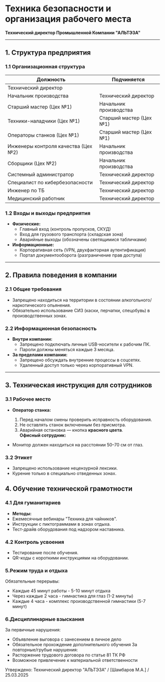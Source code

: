# Техника безопасности и организация рабочего места  
**Технический директор Промышленной Компании "АЛЬТЭЗА"**  

-----

## **1. Структура предприятия**  
### **1.1 Организационная структура**
| Должность                          | Подчиняется                |
|-----------------------------------|----------------------------|
| Технический директор              |                            |
| Начальник производства            | Технический директор       |
| Старший мастер (Цех №1)           | Начальник производства    |
| Техники-наладчики (Цех №1)        | Старший мастер (Цех №1)   |
| Операторы станков (Цех №1)        | Старший мастер (Цех №1)   |
| Инженеры контроля качества (Цех №2)| Начальник производства    |
| Сборщики (Цех №2)                 | Начальник производства    |
| Системный администратор           | Технический директор       |
| Специалист по кибербезопасности    | Технический директор       |
| Инженер по ТБ                      | Технический директор       |
| Медицинский работник               | Технический директор       |


### **1.2 Входы и выходы предприятия**  
- **Физические:**  
  - Главный вход (контроль пропусков, СКУД)  
  - Вход для грузового транспорта (складская зона)  
  - Аварийные выходы (обозначены светящимися табличками)  
- **Информационные:**  
  - Корпоративная сеть (VPN, двухфакторная аутентификация)  
  - Портал документооборота (разграничение прав доступа)  

---

## **2. Правила поведения в компании**  
### **2.1 Общие требования**  
- Запрещено находиться на территории в состоянии алкогольного/наркотического опьянения.  
- Обязательно использование СИЗ (каски, перчатки, спецобувь) в производственных зонах.  

### **2.2 Информационная безопасность**  
- **Внутри компании:**  
  - Запрещено подключать личные USB-носители к рабочим ПК.  
  - Пароли должны меняться каждые 3 месяца.  
- **За пределами компании:**  
  - Запрещено обсуждать внутренние процессы в соцсетях.  
  - Удаленный доступ только через корпоративный VPN.  

---

## **3. Техническая инструкция для сотрудников**  
### **3.1 Рабочее место**  
- **Оператор станка:**  
  
  1. Перед началом смены проверить исправность оборудования.  
  2. Не оставлять станок включенным без присмотра.  
  3. Аварийная остановка — кнопка **красного цвета**.  
 **Офисный сотрудник:**
- Монитор должен находиться на расстоянии 50–70 см от глаз.
### **3.2 Этикет**
- Запрещено использование нецензурной лексики.
- Курение только в специально отведенных зонах.
## **4. Обучение технической грамотности**
### **4.1 Для гуманитариев**
- **Методы:**
- Ежемесячные вебинары "Техника для чайников".
- Инструкции с пиктограммами в зонах отдыха.
- Тест-драйв оборудования под надзором наставника.
### **4.2 Контроль усвоения**
- Тестирование после обучения.
- QR-коды с короткими инструкциями на оборудовании.

### **5.Режим труда и отдыха**
Обязательные перерывы:
- Каждые 45 минут работы - 5-10 минут отдыха
- Через каждые 2 часа - гимнастика для глаз (1-2 минуты)
- Каждые 4 часа - комплекс производственной гимнастики (5-7 минут)
  
### **6.Дисциплинарные взыскания**
За первичные нарушения:
- Объявление выговора с занесением в личное дело
- Обязательное прохождение дополнительного обучения
За повторные/грубые нарушения:
- Расторжение трудового договора по статье 81 ТК РФ
- Возможное привлечение к материальной ответственности
  
Утверждено: Технический директор "АЛЬТЭЗА" / [Шамбаров М.А.] / 25.03.2025
